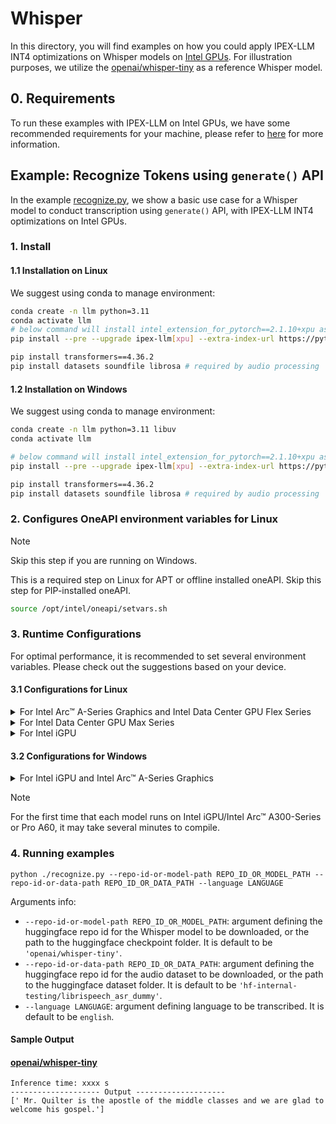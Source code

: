 # Whisper

In this directory, you will find examples on how you could apply IPEX-LLM INT4 optimizations on Whisper models on [Intel GPUs](../../../README.md). For illustration purposes, we utilize the [openai/whisper-tiny](https://huggingface.co/openai/whisper-tiny) as a reference Whisper model.

## 0. Requirements
To run these examples with IPEX-LLM on Intel GPUs, we have some recommended requirements for your machine, please refer to [here](../../../README.md#requirements) for more information.

## Example: Recognize Tokens using `generate()` API
In the example [recognize.py](./recognize.py), we show a basic use case for a Whisper model to conduct transcription using `generate()` API, with IPEX-LLM INT4 optimizations on Intel GPUs.
### 1. Install
#### 1.1 Installation on Linux
We suggest using conda to manage environment:
```bash
conda create -n llm python=3.11
conda activate llm
# below command will install intel_extension_for_pytorch==2.1.10+xpu as default
pip install --pre --upgrade ipex-llm[xpu] --extra-index-url https://pytorch-extension.intel.com/release-whl/stable/xpu/us/

pip install transformers==4.36.2
pip install datasets soundfile librosa # required by audio processing
```

#### 1.2 Installation on Windows
We suggest using conda to manage environment:
```bash
conda create -n llm python=3.11 libuv
conda activate llm

# below command will install intel_extension_for_pytorch==2.1.10+xpu as default
pip install --pre --upgrade ipex-llm[xpu] --extra-index-url https://pytorch-extension.intel.com/release-whl/stable/xpu/us/

pip install transformers==4.36.2
pip install datasets soundfile librosa # required by audio processing
```

### 2. Configures OneAPI environment variables for Linux

> [!NOTE]
> Skip this step if you are running on Windows.

This is a required step on Linux for APT or offline installed oneAPI. Skip this step for PIP-installed oneAPI.

```bash
source /opt/intel/oneapi/setvars.sh
```

### 3. Runtime Configurations
For optimal performance, it is recommended to set several environment variables. Please check out the suggestions based on your device.
#### 3.1 Configurations for Linux
<details>

<summary>For Intel Arc™ A-Series Graphics and Intel Data Center GPU Flex Series</summary>

```bash
export USE_XETLA=OFF
export SYCL_PI_LEVEL_ZERO_USE_IMMEDIATE_COMMANDLISTS=1
export SYCL_CACHE_PERSISTENT=1
```

</details>

<details>

<summary>For Intel Data Center GPU Max Series</summary>

```bash
export LD_PRELOAD=${LD_PRELOAD}:${CONDA_PREFIX}/lib/libtcmalloc.so
export SYCL_PI_LEVEL_ZERO_USE_IMMEDIATE_COMMANDLISTS=1
export SYCL_CACHE_PERSISTENT=1
export ENABLE_SDP_FUSION=1
```
> Note: Please note that `libtcmalloc.so` can be installed by `conda install -c conda-forge -y gperftools=2.10`.
</details>

<details>

<summary>For Intel iGPU</summary>

```bash
export SYCL_CACHE_PERSISTENT=1
```

</details>

#### 3.2 Configurations for Windows
<details>

<summary>For Intel iGPU and Intel Arc™ A-Series Graphics</summary>

```cmd
set SYCL_CACHE_PERSISTENT=1
```

</details>


> [!NOTE]
> For the first time that each model runs on Intel iGPU/Intel Arc™ A300-Series or Pro A60, it may take several minutes to compile.
### 4. Running examples
```
python ./recognize.py --repo-id-or-model-path REPO_ID_OR_MODEL_PATH --repo-id-or-data-path REPO_ID_OR_DATA_PATH --language LANGUAGE
```

Arguments info:
- `--repo-id-or-model-path REPO_ID_OR_MODEL_PATH`: argument defining the huggingface repo id for the Whisper model to be downloaded, or the path to the huggingface checkpoint folder. It is default to be `'openai/whisper-tiny'`.
- `--repo-id-or-data-path REPO_ID_OR_DATA_PATH`: argument defining the huggingface repo id for the audio dataset to be downloaded, or the path to the huggingface dataset folder. It is default to be `'hf-internal-testing/librispeech_asr_dummy'`.
- `--language LANGUAGE`: argument defining language to be transcribed. It is default to be `english`.

#### Sample Output
#### [openai/whisper-tiny](https://huggingface.co/openai/whisper-tiny)

```log
Inference time: xxxx s
-------------------- Output --------------------
[' Mr. Quilter is the apostle of the middle classes and we are glad to welcome his gospel.']
```
